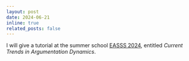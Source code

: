 ```yaml
---
layout: post
date: 2024-06-21
inline: true
related_posts: false
---
```


I will give a tutorial at the summer school [EASSS 2024](https://euramas.github.io/easss2024), entitled *Current Trends in Argumentation Dynamics*.